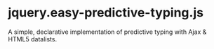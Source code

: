 jquery.easy-predictive-typing.js
================================

A simple, declarative implementation of predictive typing with Ajax &amp; HTML5 datalists.